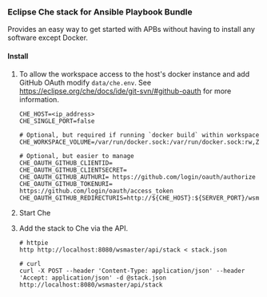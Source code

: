 ### Eclipse Che stack for Ansible Playbook Bundle

Provides an easy way to get started with APBs without having to install any software
except Docker.


#### Install

1. To allow the workspace access to the host's docker instance and add GitHub OAuth modify `data/che.env`.  See https://eclipse.org/che/docs/ide/git-svn/#github-oauth for more information.

    ```
    CHE_HOST=<ip_address>
    CHE_SINGLE_PORT=false

    # Optional, but required if running `docker build` within workspace
    CHE_WORKSPACE_VOLUME=/var/run/docker.sock:/var/run/docker.sock:rw,Z;

    # Optional, but easier to manage 
    CHE_OAUTH_GITHUB_CLIENTID=
    CHE_OAUTH_GITHUB_CLIENTSECRET=
    CHE_OAUTH_GITHUB_AUTHURI= https://github.com/login/oauth/authorize
    CHE_OAUTH_GITHUB_TOKENURI= https://github.com/login/oauth/access_token
    CHE_OAUTH_GITHUB_REDIRECTURIS=http://${CHE_HOST}:${SERVER_PORT}/wsmaster/api/oauth/callback
    ```

2. Start Che

3. Add the stack to Che via the API.

    ```
    # httpie
    http http://localhost:8080/wsmaster/api/stack < stack.json

    # curl
    curl -X POST --header 'Content-Type: application/json' --header 'Accept: application/json' -d @stack.json http://localhost:8080/wsmaster/api/stack
    ```


